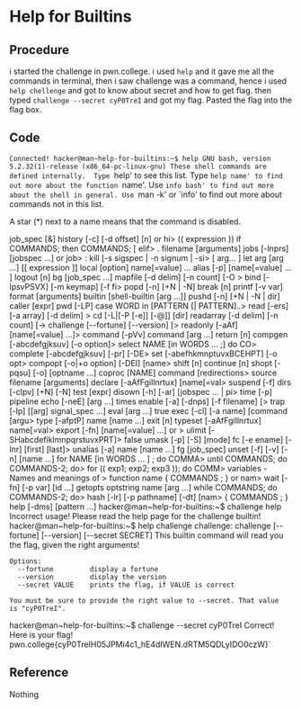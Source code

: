 # Help for Builtins

## Procedure
i started the challenge in pwn.college.
i used `help` and it gave me all the commands in terminal, then i saw challenge was a 
command, hence i used `help chellenge` and got to know about secret and how to get flag.
then typed `challenge --secret cyP0TreI` and got my flag.
Pasted the flag into the flag box.

## Code
`Connected!
hacker@man~help-for-builtins:~$ help
GNU bash, version 5.2.32(1)-release (x86_64-pc-linux-gnu)
These shell commands are defined internally.  Type `help' to see this list.
Type `help name' to find out more about the function `name'.
Use `info bash' to find out more about the shell in general.
Use `man -k' or `info' to find out more about commands not in this list.

A star (*) next to a name means that the command is disabled.

 job_spec [&]                          history [-c] [-d offset] [n] or hi>
 (( expression ))                      if COMMANDS; then COMMANDS; [ elif>
 . filename [arguments]                jobs [-lnprs] [jobspec ...] or job>
 :                                     kill [-s sigspec | -n signum | -si>
 [ arg... ]                            let arg [arg ...]
 [[ expression ]]                      local [option] name[=value] ...
 alias [-p] [name[=value] ... ]        logout [n]
 bg [job_spec ...]                     mapfile [-d delim] [-n count] [-O >
 bind [-lpsvPSVX] [-m keymap] [-f fi>  popd [-n] [+N | -N]
 break [n]                             printf [-v var] format [arguments]
 builtin [shell-builtin [arg ...]]     pushd [-n] [+N | -N | dir]
 caller [expr]                         pwd [-LP]
 case WORD in [PATTERN [| PATTERN]..>  read [-ers] [-a array] [-d delim] >
 cd [-L|[-P [-e]] [-@]] [dir]          readarray [-d delim] [-n count] [->
 challenge [--fortune] [--version] [>  readonly [-aAf] [name[=value] ...]>
 command [-pVv] command [arg ...]      return [n]
 compgen [-abcdefgjksuv] [-o option]>  select NAME [in WORDS ... ;] do CO>
 complete [-abcdefgjksuv] [-pr] [-DE>  set [-abefhkmnptuvxBCEHPT] [-o opt>
 compopt [-o|+o option] [-DEI] [name>  shift [n]
 continue [n]                          shopt [-pqsu] [-o] [optname ...]
 coproc [NAME] command [redirections>  source filename [arguments]
 declare [-aAfFgiIlnrtux] [name[=val>  suspend [-f]
 dirs [-clpv] [+N] [-N]                test [expr]
 disown [-h] [-ar] [jobspec ... | pi>  time [-p] pipeline
 echo [-neE] [arg ...]                 times
 enable [-a] [-dnps] [-f filename] [>  trap [-lp] [[arg] signal_spec ...]
 eval [arg ...]                        true
 exec [-cl] [-a name] [command [argu>  type [-afptP] name [name ...]
 exit [n]                              typeset [-aAfFgiIlnrtux] name[=val>
 export [-fn] [name[=value] ...] or >  ulimit [-SHabcdefiklmnpqrstuvxPRT]>
 false                                 umask [-p] [-S] [mode]
 fc [-e ename] [-lnr] [first] [last]>  unalias [-a] name [name ...]
 fg [job_spec]                         unset [-f] [-v] [-n] [name ...]
 for NAME [in WORDS ... ] ; do COMMA>  until COMMANDS; do COMMANDS-2; do>
 for (( exp1; exp2; exp3 )); do COMM>  variables - Names and meanings of >
 function name { COMMANDS ; } or nam>  wait [-fn] [-p var] [id ...]
 getopts optstring name [arg ...]      while COMMANDS; do COMMANDS-2; do>
 hash [-lr] [-p pathname] [-dt] [nam>  { COMMANDS ; }
 help [-dms] [pattern ...]
hacker@man~help-for-builtins:~$ challenge help
Incorrect usage! Please read the help page for the challenge builtin!
hacker@man~help-for-builtins:~$ help challenge
challenge: challenge [--fortune] [--version] [--secret SECRET]
    This builtin command will read you the flag, given the right arguments!

    Options:
      --fortune         display a fortune
      --version         display the version
      --secret VALUE    prints the flag, if VALUE is correct

    You must be sure to provide the right value to --secret. That value
    is "cyP0TreI".
hacker@man~help-for-builtins:~$ challenge --secret cyP0TreI
Correct! Here is your flag!
pwn.college{cyP0TreIH05JPMi4c1_hE4dIWEN.dRTM5QDLyIDO0czW}`

## Reference
Nothing
